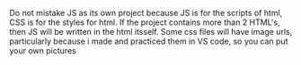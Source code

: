 Do not mistake JS as its own project because JS is for the scripts of html, CSS is for the styles for html.
If the project contains more than 2 HTML's, then JS will be written in the html itsself.
Some css files will have image urls, particularly because i made and practiced them in VS code, so you can put your own pictures


